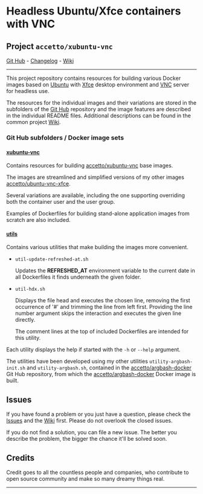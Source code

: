 # Headless Ubuntu/Xfce containers with VNC

## Project `accetto/xubuntu-vnc`

[Git Hub][this-github] - [Changelog][this-changelog] - [Wiki][this-wiki]

***

This project repository contains resources for building various Docker images based on [Ubuntu][docker-ubuntu] with [Xfce][xfce] desktop environment and [VNC][tigervnc] server for headless use.

The resources for the individual images and their variations are stored in the subfolders of the [Git Hub][this-github] repository and the image features are described in the individual README files. Additional descriptions can be found in the common project [Wiki][this-wiki].

### Git Hub subfolders / Docker image sets

#### [xubuntu-vnc][this-github-xubuntu-vnc]

Contains resources for building [accetto/xubuntu-vnc][this-docker-xubuntu-vnc] base images.

The images are streamlined and simplified versions of my other images [accetto/ubuntu-vnc-xfce][accetto-docker-ubuntu-vnc-xfce].

Several variations are available, including the one supporting overriding both the container user and the user group.

Examples of Dockerfiles for building stand-alone application images from scratch are also included.

#### [utils][this-github-utils]
  
Contains various utilities that make building the images more convenient.

- `util-update-refreshed-at.sh`  
  
  Updates the **REFRESHED_AT** environment variable to the current date in all Dockerfiles it finds underneath the given folder.

- `util-hdx.sh`  
  
  Displays the file head and executes the chosen line, removing the first occurrence of '#' and trimming the line from left first. Providing the line number argument skips the interaction and executes the given line directly.
  
  The comment lines at the top of included Dockerfiles are intended for this utility.

Each utility displays the help if started with the `-h` or `--help` argument.

The utilities have been developed using my other utilities `utility-argbash-init.sh` and `utility-argbash.sh`, contained in the [accetto/argbash-docker][accetto-github-argbash-docker-utils] Git Hub repository, from which the [accetto/argbash-docker][accetto-docker-argbash-docker] Docker image is built.

## Issues

If you have found a problem or you just have a question, please check the [Issues][this-issues] and the [Wiki][this-wiki] first. Please do not overlook the closed issues.

If you do not find a solution, you can file a new issue. The better you describe the problem, the bigger the chance it'll be solved soon.

## Credits

Credit goes to all the countless people and companies, who contribute to open source community and make so many dreamy things real.

***

[this-github]: https://github.com/accetto/xubuntu-vnc/
[this-changelog]: https://github.com/accetto/xubuntu-vnc/blob/master/CHANGELOG.md
[this-wiki]: https://github.com/accetto/xubuntu-vnc/wiki

[this-issues]: https://github.com/accetto/xubuntu-vnc/issues

[this-github-utils]: https://github.com/accetto/xubuntu-vnc/tree/master/utils/

[this-github-xubuntu-vnc]: https://github.com/accetto/xubuntu-vnc/tree/master/docker/xubuntu-vnc/
[this-docker-xubuntu-vnc]: https://hub.docker.com/r/accetto/xubuntu-vnc/

[this-github-xubuntu-vnc-firefox]: https://github.com/accetto/xubuntu-vnc/tree/master/docker/xubuntu-vnc-firefox/
[this-docker-xubuntu-vnc-firefox]: https://hub.docker.com/r/accetto/xubuntu-vnc-firefox/

[this-github-xubuntu-vnc-inkscape]: https://github.com/acceaccetto/xubuntu-vnc/tree/mastertto/docker/xubuntu-vnc-inkscape/
[this-docker-xubuntu-vnc-inkscape]: https://hub.docker.com/r/accetto/xubuntu-vnc-inkscape/

[this-github-xubuntu-vnc-chromium]: https://github.com/accetto/xubuntu-vnc/tree/master/docker/xubuntu-vnc-chromium/
[this-docker-xubuntu-vnc-chromium]: https://hub.docker.com/r/accetto/xubuntu-vnc-chromium/

[accetto-docker-ubuntu-vnc-xfce]: https://hub.docker.com/r/accetto/ubuntu-vnc-xfce
[accetto-docker-ubuntu-vnc-xfce-firefox-default]: https://hub.docker.com/r/accetto/ubuntu-vnc-xfce-firefox-default
[accetto-docker-ubuntu-vnc-xfce-firefox-plus]: https://hub.docker.com/r/accetto/ubuntu-vnc-xfce-firefox-plus

[accetto-docker-argbash-docker]: https://hub.docker.com/r/accetto/argbash-docker
[accetto-github-argbash-docker-utils]: https://github.com/accetto/argbash-docker/tree/master/utils

[docker-ubuntu]: https://hub.docker.com/_/ubuntu/

[chromium]: https://www.chromium.org/Home
[inkscape]: https://inkscape.org/
[firefox]: https://www.mozilla.org
[tigervnc]: http://tigervnc.org
[xfce]: http://www.xfce.org
